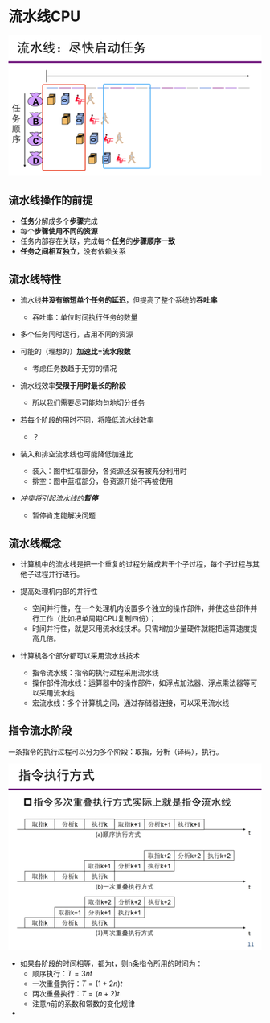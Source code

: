 # 流水线CPU

![](assets/image-20231117175828891.png)

## 流水线操作的前提

- **任务**分解成多个**步骤**完成
- 每个**步骤使用不同的资源**
- 任务内部存在关联，完成每个**任务**的**步骤顺序一致**
- **任务之间相互独立**，没有依赖关系

## 流水线特性

- 流水线**并没有缩短单个任务的延迟**，但提高了整个系统的**吞吐率**
  - 吞吐率：单位时间执行任务的数量
- 多个任务同时运行，占用不同的资源
- 可能的（理想的）**加速比=流水段数**
  - 考虑任务数趋于无穷的情况
- 流水线效率**受限于用时最长的阶段**
  - 所以我们需要尽可能均匀地切分任务
- 若每个阶段的用时不同，将降低流水线效率
  - ？

- 装入和排空流水线也可能降低加速比
  - 装入：图中红框部分，各资源还没有被充分利用时
  - 排空：图中蓝框部分，各资源开始不再被使用
- *冲突将引起流水线的**暂停***
  - 暂停肯定能解决问题

## 流水线概念

- 计算机中的流水线是把一个重复的过程分解成若干个子过程，每个子过程与其他子过程并行进行。

- 提高处理机内部的并行性

  - 空间并行性，在一个处理机内设置多个独立的操作部件，并使这些部件并行工作（比如把单周期CPU复制四份）；
  - 时间并行性，就是采用流水线技术。只需增加少量硬件就能把运算速度提高几倍。

- 计算机各个部分都可以采用流水线技术

  - 指令流水线：指令的执行过程采用流水线
  - 操作部件流水线：运算器中的操作部件，如浮点加法器、浮点乘法器等可以采用流水线
  - 宏流水线：多个计算机之间，通过存储器连接，可以采用流水线

  

## 指令流水阶段

一条指令的执行过程可以分为多个阶段：取指，分析（译码），执行。

![](assets/2.jpg)

- 如果各阶段的时间相等，都为t，则n条指令所用的时间为：
  - 顺序执行：$T=3nt$
  - 一次重叠执行：$T=(1+2n)t$
  - 两次重叠执行：$T=(n+2)t$
  - 注意$n$前的系数和常数的变化规律
- 